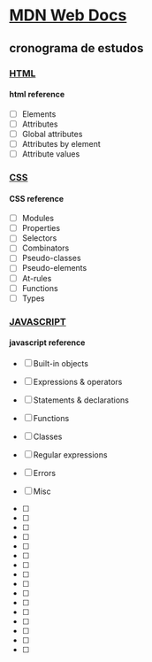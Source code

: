 # [MDN Web Docs](https://developer.mozilla.org/en-US/)

## cronograma de estudos

### [HTML](https://developer.mozilla.org/en-US/docs/Web/HTML)
#### html reference
- [ ] Elements
- [ ] Attributes
- [ ] Global attributes
- [ ] Attributes by element
- [ ] Attribute values

### [CSS](https://developer.mozilla.org/en-US/docs/Web/CSS)
#### CSS reference
- [ ] Modules
- [ ] Properties
- [ ] Selectors
- [ ] Combinators
- [ ] Pseudo-classes
- [ ] Pseudo-elements
- [ ] At-rules
- [ ] Functions
- [ ] Types

### [JAVASCRIPT](https://developer.mozilla.org/en-US/docs/Web/JavaScript)
#### javascript reference
- [ ] Built-in objects
- [ ] Expressions & operators
- [ ] Statements & declarations
- [ ] Functions
- [ ] Classes
- [ ] Regular expressions
- [ ] Errors
- [ ] Misc

- [ ] 
- [ ] 
- [ ] 
- [ ] 
- [ ] 
- [ ] 
- [ ] 
- [ ] 
- [ ] 
- [ ] 
- [ ] 
- [ ] 
- [ ] 
- [ ] 
- [ ] 
- [ ] 
